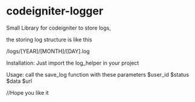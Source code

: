 # codeigniter-logger
Small Library for codeigniter to store logs,

the storing log structure is like this

/logs/[YEAR]/[MONTH]/[DAY].log

Installation:
Just import the log_helper in your project

Usage:
call the save_log function with these parameters
$user_id
$status
$data
$url


//Hope you like it

